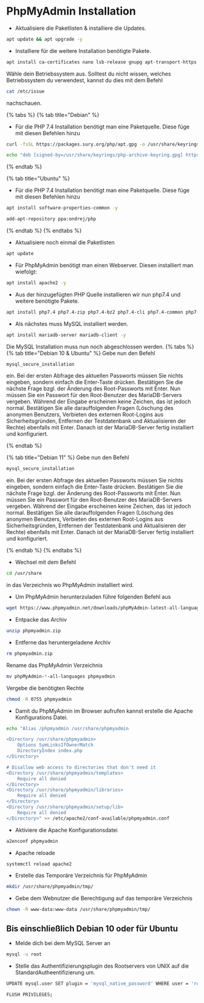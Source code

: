 # PhpMyAdmin Installation

* Aktualisiere die Paketlisten & installiere die Updates.

```bash
apt update && apt upgrade -y
```

* Installiere für die weitere Installation benötigte Pakete.

```bash
apt install ca-certificates nano lsb-release gnupg apt-transport-https curl unzip -y
```

Wähle dein Betriebssystem aus.
Solltest du nicht wissen, welches Betriebssystem du verwendest, kannst du dies mit dem Befehl
```bash
cat /etc/issue
```
nachschauen.

{% tabs %}
{% tab title="Debian" %}
* Für die PHP 7.4 Installation benötigt man eine Paketquelle. Diese füge mit diesen Befehlen hinzu

```bash
curl -fsSL https://packages.sury.org/php/apt.gpg -o /usr/share/keyrings/php-archive-keyring.gpg
```

```bash
echo "deb [signed-by=/usr/share/keyrings/php-archive-keyring.gpg] https://packages.sury.org/php/ $(lsb_release -sc) main" > /etc/apt/sources.list.d/php.list
```
{% endtab %}

{% tab title="Ubuntu" %}
* Für die PHP 7.4 Installation benötigt man eine Paketquelle. Diese füge mit diesen Befehlen hinzu

```bash
apt install software-properties-common -y
```

```bash
add-apt-repository ppa:ondrej/php
```
{% endtab %}
{% endtabs %}

* Aktualisiere noch einmal die Paketlisten
```bash
apt update
```

* Für PhpMyAdmin benötigt man einen Webserver. Diesen installiert man wiefolgt:
```bash
apt install apache2 -y
```

* Aus der hinzugefügten PHP Quelle installieren wir nun php7.4 und weitere benötigte Pakete.
```bash
apt install php7.4 php7.4-zip php7.4-bz2 php7.4-cli php7.4-common php7.4-xsl php7.4-curl php7.4-opcache php7.4-gd php7.4-intl php7.4-json php7.4-mbstring php7.4-mysql php7.4-readline php7.4-xml libapache2-mod-php7.4 -y
```

* Als nächstes muss MySQL installiert werden.
```bash
apt install mariadb-server mariadb-client -y
```

Die MySQL Installation muss nun noch abgeschlossen werden.
{% tabs %}
{% tab title="Debian 10 & Ubuntu" %}
Gebe nun den Befehl 
```bash
mysql_secure_installation
``` 
ein. Bei der ersten Abfrage des aktuellen Passworts müssen Sie nichts eingeben, sondern einfach die Enter-Taste drücken. Bestätigen Sie die nächste Frage bzgl. der Änderung des Root-Passworts mit Enter. Nun müssen Sie ein Passwort für den Root-Benutzer des MariaDB-Servers vergeben. Während der Eingabe erscheinen keine Zeichen, das ist jedoch normal. Bestätigen Sie alle darauffolgenden Fragen (Löschung des anonymen Benutzers, Verbieten des externen Root-Logins aus Sicherheitsgründen, Entfernen der Testdatenbank und Aktualisieren der Rechte) ebenfalls mit Enter. Danach ist der MariaDB-Server fertig installiert und konfiguriert.

{% endtab %}

{% tab title="Debian 11" %}
Gebe nun den Befehl 
```bash
mysql_secure_installation
```
ein. Bei der ersten Abfrage des aktuellen Passworts müssen Sie nichts eingeben, sondern einfach die Enter-Taste drücken. Bestätigen Sie die nächste Frage bzgl. der Änderung des Root-Passworts mit Enter. Nun müssen Sie ein Passwort für den Root-Benutzer des MariaDB-Servers vergeben. Während der Eingabe erscheinen keine Zeichen, das ist jedoch normal. Bestätigen Sie alle darauffolgenden Fragen (Löschung des anonymen Benutzers, Verbieten des externen Root-Logins aus Sicherheitsgründen, Entfernen der Testdatenbank und Aktualisieren der Rechte) ebenfalls mit Enter. Danach ist der MariaDB-Server fertig installiert und konfiguriert.

{% endtab %}
{% endtabs %}

* Wechsel mit dem Befehl
```bash
cd /usr/share
```
in das Verzeichnis wo PhpMyAdmin installiert wird.

* Um PhpMyAdmin herunterzuladen führe folgenden Befehl aus
```bash
wget https://www.phpmyadmin.net/downloads/phpMyAdmin-latest-all-languages.zip -O phpmyadmin.zip
```

* Entpacke das Archiv
```bash
unzip phpmyadmin.zip
```

* Entferne das heruntergeladene Archiv
```bash
rm phpmyadmin.zip
```

Rename das PhpMyAdmin Verzeichnis
```bash
mv phpMyAdmin-*-all-languages phpmyadmin
```

Vergebe die benötigten Rechte
```bash
chmod -R 0755 phpmyadmin
```

* Damit du PhpMyAdmin im Browser aufrufen kannst erstelle die Apache Konfigurations Datei.
```bash
echo "Alias /phpmyadmin /usr/share/phpmyadmin

<Directory /usr/share/phpmyadmin>
    Options SymLinksIfOwnerMatch
    DirectoryIndex index.php
</Directory>

# Disallow web access to directories that don't need it
<Directory /usr/share/phpmyadmin/templates>
    Require all denied
</Directory>
<Directory /usr/share/phpmyadmin/libraries>
    Require all denied
</Directory>
<Directory /usr/share/phpmyadmin/setup/lib>
    Require all denied
</Directory>" >> /etc/apache2/conf-available/phpmyadmin.conf
```

* Aktiviere die Apache Konfigurationsdatei
```bash
a2enconf phpmyadmin
```

* Apache reloade
```bash
systemctl reload apache2
```

* Erstelle das Temporäre Verzeichnis für PhpMyAdmin
```bash 
mkdir /usr/share/phpmyadmin/tmp/
```

* Gebe dem Webnutzer die Berechtigung auf das temporäre Verzeichnis
```bash
chown -R www-data:www-data /usr/share/phpmyadmin/tmp/
```

## Bis einschließlich Debian 10 oder für Ubuntu

* Melde dich bei dem MySQL Server an
```bash
mysql -u root
```

* Stelle das Authentifizierungsplugin des Rootservers von UNIX auf die StandardAutheentifizierung um.
```bash
UPDATE mysql.user SET plugin = 'mysql_native_password' WHERE user = 'root' AND plugin = 'unix_socket';
```
```bash 
FLUSH PRIVILEGES;
```

